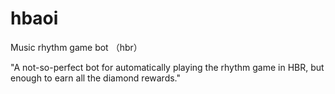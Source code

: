 # hbaoi
Music rhythm game bot （hbr）


"A not-so-perfect bot for automatically playing the rhythm game in HBR, but enough to earn all the diamond rewards."
